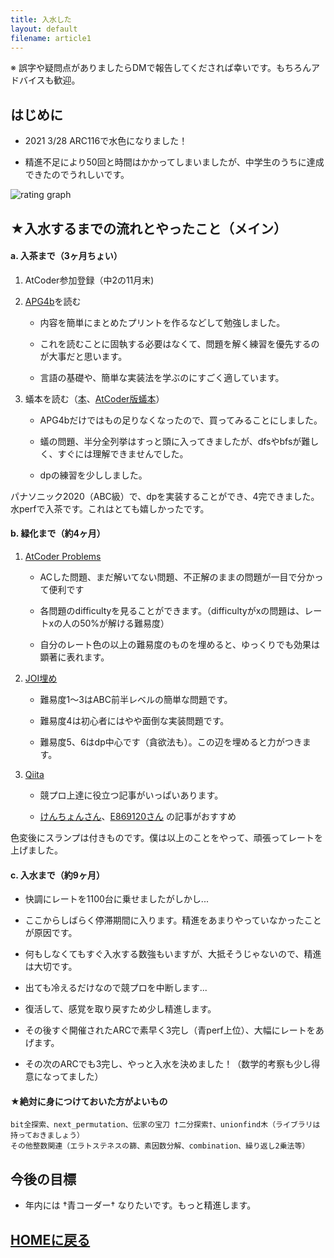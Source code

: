 ```yaml
---
title: 入水した
layout: default
filename: article1
---
```


※ 誤字や疑問点がありましたらDMで報告してくだされば幸いです。もちろんアドバイスも歓迎。

## はじめに

- 2021 3/28 ARC116で水色になりました！

- 精進不足により50回と時間はかかってしまいましたが、中学生のうちに達成できたのでうれしいです。

![rating graph](https://tenorist.github.io/GoPractice/images/rating_graph.jpg)


## ★入水するまでの流れとやったこと（メイン）

#### a. 入茶まで（3ヶ月ちょい）

1. AtCoder参加登録（中2の11月末)

2. [APG4b](https://atcoder.jp/contests/APG4b)を読む

    - 内容を簡単にまとめたプリントを作るなどして勉強しました。

    - これを読むことに固執する必要はなくて、問題を解く練習を優先するのが大事だと思います。

    - 言語の基礎や、簡単な実装法を学ぶのにすごく適しています。

3. 蟻本を読む（[本](https://www.amazon.co.jp/プログラミングコンテストチャレンジブック-第2版-～問題解決のアルゴリズム活用力とコーディングテクニックを鍛える～-秋葉-拓哉-ebook/dp/B00CY9256C)、[AtCoder版蟻本](https://qiita.com/drken/items/e77685614f3c6bf86f44)）

    - APG4bだけではもの足りなくなったので、買ってみることにしました。

    - 蟻の問題、半分全列挙はすっと頭に入ってきましたが、dfsやbfsが難しく、すぐには理解できませんでした。

    - dpの練習を少ししました。

パナソニック2020（ABC級）で、dpを実装することができ、4完できました。水perfで入茶です。これはとても嬉しかったです。


#### b. 緑化まで（約4ヶ月）

1. [AtCoder Problems](https://kenkoooo.com/atcoder#/table/tenorist)

    - ACした問題、まだ解いてない問題、不正解のままの問題が一目で分かって便利です

    - 各問題のdifficultyを見ることができます。（difficultyがxの問題は、レートxの人の50%が解ける難易度）

    - 自分のレート色の以上の難易度のものを埋めると、ゆっくりでも効果は顕著に表れます。

2. [JOI埋め](https://joi.goodbaton.com/)

    - 難易度1～3はABC前半レベルの簡単な問題です。

    - 難易度4は初心者にはやや面倒な実装問題です。

    - 難易度5、6はdp中心です（貪欲法も）。この辺を埋めると力がつきます。

3. [Qiita](https://qiita.com/)

    - 競プロ上達に役立つ記事がいっぱいあります。

    - [けんちょんさん](https://qiita.com/drken)、[E869120さん](https://qiita.com/e869120) の記事がおすすめ

色変後にスランプは付きものです。僕は以上のことをやって、頑張ってレートを上げました。


#### c. 入水まで（約9ヶ月）

- 快調にレートを1100台に乗せましたがしかし...

- ここからしばらく停滞期間に入ります。精進をあまりやっていなかったことが原因です。

- 何もしなくてもすぐ入水する数強もいますが、大抵そうじゃないので、精進は大切です。

- 出ても冷えるだけなので競プロを中断します...

- 復活して、感覚を取り戻すため少し精進します。

- その後すぐ開催されたARCで素早く3完し（青perf上位）、大幅にレートをあげます。

- その次のARCでも3完し、やっと入水を決めました！（数学的考察も少し得意になってました）


#### ★絶対に身につけておいた方がよいもの

    bit全探索、next_permutation、伝家の宝刀 †二分探索†、unionfind木（ライブラリは持っておきましょう）
    その他整数関連（エラトステネスの篩、素因数分解、combination、繰り返し2乗法等）


## 今後の目標

- 年内には †青コーダー† なりたいです。もっと精進します。


## [HOMEに戻る](https://tenorist.github.io/GoPractice)
